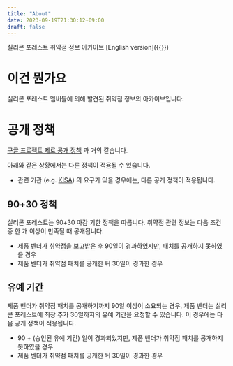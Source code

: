 ```yaml
---
title: "About"
date: 2023-09-19T21:30:12+09:00
draft: false
---
```


실리콘 포레스트 취약점 정보 아카이브 [English version]({{<relref path="./_index.md">}})

# 이건 뭔가요

실리콘 포레스트 멤버들에 의해 발견된 취약점 정보의 아카이브입니다.

# 공개 정책
[구글 프로젝트 제로 공개 정책](https://googleprojectzero.blogspot.com/p/vulnerability-disclosure-policy.html) 과 거의 같습니다.

아래와 같은 상황에서는 다른 정책이 적용될 수 있습니다.

* 관련 기관 (e.g. [KISA](https://knvd.krcert.or.kr/rewardExplain.do)) 의
요구가 있을 경우에는, 다른 공개 정책이 적용됩니다.

## 90+30 정책
실리콘 포레스트는 90+30 마감 기한 정책을 따릅니다. 취약점 관련 정보는 다음
조건 중 한 개 이상이 만족될 때 공개됩니다.
 
* 제품 벤더가 취약점을 보고받은 후 90일이 경과하였지만, 패치를 공개하지
못하였을 경우
* 제품 벤더가 취약점 패치를 공개한 뒤 30일이 경과한 경우

## 유예 기간
제품 벤더가 취약점 패치를 공개하기까지 90일 이상이 소요되는 경우, 제품
벤더는 실리콘 포레스트에 최장 추가 30일까지의 유예 기간을 요청할 수
있습니다. 이 경우에는 다음 공개 정책이 적용됩니다.

* 90 + (승인된 유예 기간) 일이 경과되었지만, 제품 벤더가 취약점 패치를
공개하지 못하였을 경우
* 제품 벤더가 취약점 패치를 공개한 뒤 30일이 경과한 경우
